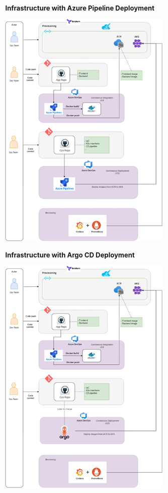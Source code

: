 ## Infrastructure with Azure Pipeline Deployment

![Infrastructure with Azure Pipeline Deployment](./images/azure_pipeline_deployment.png)

## Infrastructure with Argo CD Deployment

![Infrastructure with Argo CD Deployment](./images/argocd_deployment.png)